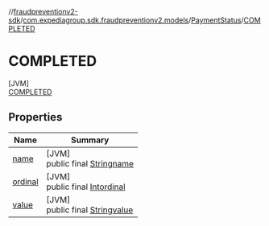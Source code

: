 //[fraudpreventionv2-sdk](../../../../index.md)/[com.expediagroup.sdk.fraudpreventionv2.models](../../index.md)/[PaymentStatus](../index.md)/[COMPLETED](index.md)

# COMPLETED

[JVM]\
[COMPLETED](index.md)

## Properties

| Name | Summary |
|---|---|
| [name](../../-verification-type/_3_-d-s/index.md#-372974862%2FProperties%2F-173342751) | [JVM]<br>public final [String](https://kotlinlang.org/api/latest/jvm/stdlib/kotlin/-string/index.html)[name](../../-verification-type/_3_-d-s/index.md#-372974862%2FProperties%2F-173342751) |
| [ordinal](../../-verification-type/_3_-d-s/index.md#-739389684%2FProperties%2F-173342751) | [JVM]<br>public final [Int](https://kotlinlang.org/api/latest/jvm/stdlib/kotlin/-int/index.html)[ordinal](../../-verification-type/_3_-d-s/index.md#-739389684%2FProperties%2F-173342751) |
| [value](../-f-a-i-l-e-d/index.md#631885088%2FProperties%2F-173342751) | [JVM]<br>public final [String](https://kotlinlang.org/api/latest/jvm/stdlib/kotlin/-string/index.html)[value](../-f-a-i-l-e-d/index.md#631885088%2FProperties%2F-173342751) |
